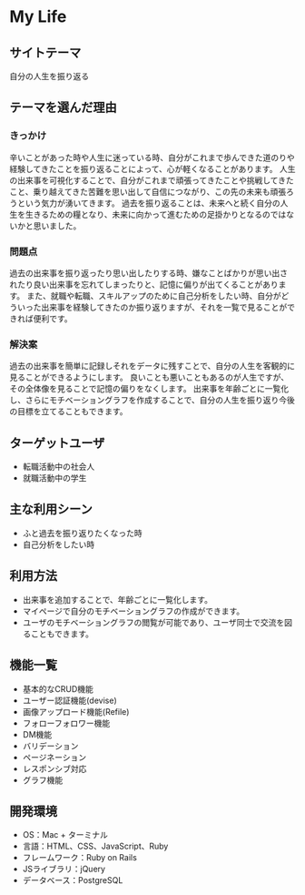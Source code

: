 # My Life

## サイトテーマ
自分の人生を振り返る

## テーマを選んだ理由
### きっかけ
辛いことがあった時や人生に迷っている時、自分がこれまで歩んできた道のりや経験してきたことを振り返ることによって、心が軽くなることがあります。
人生の出来事を可視化することで、自分がこれまで頑張ってきたことや挑戦してきたこと、乗り越えてきた苦難を思い出して自信につながり、この先の未来も頑張ろうという気力が湧いてきます。
過去を振り返ることは、未来へと続く自分の人生を生きるための糧となり、未来に向かって進むための足掛かりとなるのではないかと思いました。

### 問題点
過去の出来事を振り返ったり思い出したりする時、嫌なことばかりが思い出されたり良い出来事を忘れてしまったりと、記憶に偏りが出てくることがあります。
また、就職や転職、スキルアップのために自己分析をしたい時、自分がどういった出来事を経験してきたのか振り返りますが、それを一覧で見ることができれば便利です。

### 解決案
過去の出来事を簡単に記録しそれをデータに残すことで、自分の人生を客観的に見ることができるようにします。
良いことも悪いこともあるのが人生ですが、その全体像を見ることで記憶の偏りをなくします。
出来事を年齢ごとに一覧化し、さらにモチベーショングラフを作成することで、自分の人生を振り返り今後の目標を立てることもできます。

## ターゲットユーザ
- 転職活動中の社会人
- 就職活動中の学生

## 主な利用シーン
- ふと過去を振り返りたくなった時
- 自己分析をしたい時

## 利用方法
- 出来事を追加することで、年齢ごとに一覧化します。
- マイページで自分のモチベーショングラフの作成ができます。
- ユーザのモチベーショングラフの閲覧が可能であり、ユーザ同士で交流を図ることもできます。

## 機能一覧
- 基本的なCRUD機能
- ユーザー認証機能(devise)
- 画像アップロード機能(Refile)
- フォローフォロワー機能
- DM機能
- バリデーション
- ページネーション
- レスポンシブ対応
- グラフ機能

## 開発環境
- OS：Mac + ターミナル
- 言語：HTML、CSS、JavaScript、Ruby
- フレームワーク：Ruby on Rails
- JSライブラリ：jQuery
- データベース：PostgreSQL
